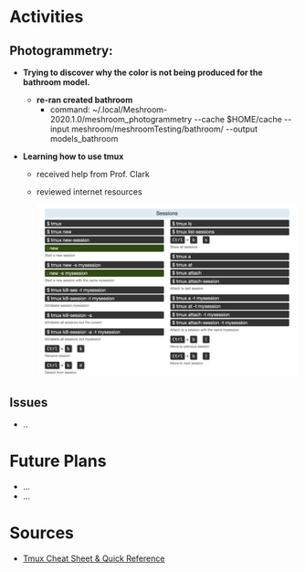 # Activities

## Photogrammetry:

- **Trying to discover why the color is not being produced for the bathroom model.**
  - **re-ran created bathroom**
    -  command: ~/.local/Meshroom-2020.1.0/meshroom_photogrammetry --cache $HOME/cache --input meshroom/meshroomTesting/bathroom/ --output models_bathroom
  
- **Learning how to use tmux** 
    - received help from Prof. Clark
    - reviewed internet resources
     
      <img src="https://github.com/evelynhasama/CSResearch/blob/master/Spring2021-Reports/2021-04-06/tmuxsheet.png" width=500>


## Issues
  - ..

# Future Plans

- ...
- ...

# Sources

- [Tmux Cheat Sheet & Quick Reference](https://tmuxcheatsheet.com/)
